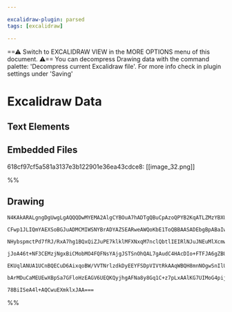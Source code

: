 ```yaml
---

excalidraw-plugin: parsed
tags: [excalidraw]

---
```

==⚠  Switch to EXCALIDRAW VIEW in the MORE OPTIONS menu of this document. ⚠== You can decompress Drawing data with the command palette: 'Decompress current Excalidraw file'. For more info check in plugin settings under 'Saving'


# Excalidraw Data
## Text Elements
## Embedded Files
618cf97cf5a581a3137e3b122901e36ea43cdce8: [[image_32.png]]

%%
## Drawing
```compressed-json
N4KAkARALgngDgUwgLgAQQQDwMYEMA2AlgCYBOuA7hADTgQBuCpAzoQPYB2KqATLZMzYBXUtiRoIACyhQ4zZAHoFAc0JRJQgEYA6bGwC2CgF7N6hbEcK4OCtptbErHALRY8RMpWdx8Q1TdIEfARcZgRmBShcZQUebQBWbQBGGjoghH0EDihmbgBtcDBQMBLoeHF0Qn1opH5SxhZ2LjQeAHZ4usgG1k4AOU4xbiSkgA4kgGZxgAYAFlbOiEIOYixu

CFwp1JLIQmYAEXSoBGJuADMCMIWSNYBrADYAZSEARweAWQoKbE1ToQBBAASADEbgBpABaIwAiltSqdCPh8A9YME1oIPLCBFBSGwbggAOokdTcKYJBbMbG4hDImCoiTo64LHF+SQccK5NBJBZsOC4bBqGBDKZTBbWZR01AiwqQTDcZxJACcrW0SqSrXGPE18R4CpG4w60oggrQzh4d2VSTuPEtIwVdzGIxmMzu5MpeIAwmx8GxSGtsdZmLzAtlMRB

NHybspmctPd7fRJ/RxA7hg1BQxQiZJuPE7klklMFXNxqM7nclQbtlIEIRlNJuJNEuMlXcmwrZmMy/NDWFjkN9UkeLM5lzDVHhHAAJLEDmoPIAXQWp3ImSn3A4QkRTOEyzZzBn683hs02+IAFFgplsjP5wshHBiLgjidOa0eCMePEc1NhlMXYaiBwNxrhu+ALN62B4s+qDnPglzdlEUBCDOECIMsSzKKG8LBKuEi5iM2CnEqBHxLg8RjLgxbjK0CD

jJoA46t+NF3CEMzjNgxBiCMobMO4FQFNsYAjgJSTSnOhQAL7gAudC4HAcDIo+FTFJA6gZBUEBELWaZ1AwhAIBQABCEZjkIMZej6awAMSnDZtmwhA2AiKmE5HPoyI4h65nxugllJAgfl+fZjmkM5rlGRBJlmXGfrkEmQZZNphQOU5CUuRkQIIkiKLqQyJw6cFoUZO5VKEsQxItPlKXZGlblutS2Vol6jJJQVqWuQASsIta7jOQmQK11WuQA8ry/Kw

EKUqlANUA1UCnBQECuD6AixqoBW/VVTNrlzdkDyEEYFSDpVIVtRkAAqWBQH8mnNOgwSnIlU2bTVCmkFdIVsBQkghFBB6gS1z2uaeyx/B9X0/WsKY4lQx2FfooPQ2d5RrNGeVJTxOKIgAGtwZqJJ+CqfjMbRNvEhM6RjXr4AAmvWubJGTOY8DMjqzPEcw6UYbAGNwyldAQQgVHmbO2uMEmw6d+idaZxA9SjJ72VGJB7QduOTZASvEMiCBwNmOma28

bArMDuCaMEUEwXBpSa7GFloHzEAGV6UEQKQyjhgAFNa8y8Gq1C+z7pLxAAlKG7UIMoG4pij7u4F70z+zwCe8MnQeh+LAMnbtdUjVATT7iBOlLktCDh8sTDobzhpZKb5vcNigsLNgRC62gDcIAsHAl/XpCN4awhQABFTtxnpR2AAVgg2A5A8XdwIbxtd2bvZoJbHdJXyeeMGd3P4FXlawIgaLpNPTSho5FIGEjR9oH9YFsBBK/QRc6+VvgoRXaf2+

78BiISeA4l+AQCwuEXmklxJAA===
```
%%